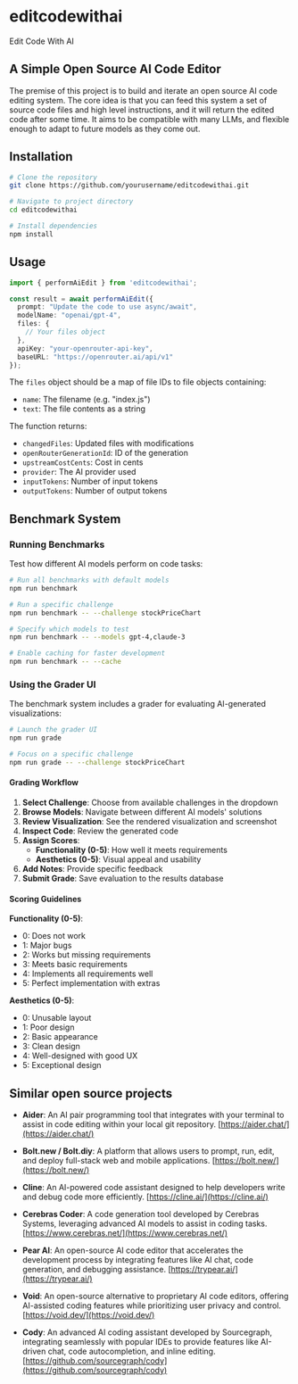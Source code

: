 # editcodewithai
Edit Code With AI 

## A Simple Open Source AI Code Editor

The premise of this project is to build and iterate an open source AI code editing system. The core idea is that you can feed this system a set of source code files and high level instructions, and it will return the edited code after some time. It aims to be compatible with many LLMs, and flexible enough to adapt to future models as they come out.

## Installation

```bash
# Clone the repository
git clone https://github.com/yourusername/editcodewithai.git

# Navigate to project directory
cd editcodewithai

# Install dependencies
npm install
```

## Usage

```typescript
import { performAiEdit } from 'editcodewithai';

const result = await performAiEdit({
  prompt: "Update the code to use async/await",
  modelName: "openai/gpt-4",
  files: {
    // Your files object
  },
  apiKey: "your-openrouter-api-key",
  baseURL: "https://openrouter.ai/api/v1"
});
```

The `files` object should be a map of file IDs to file objects containing:
- `name`: The filename (e.g. "index.js")
- `text`: The file contents as a string

The function returns:
- `changedFiles`: Updated files with modifications
- `openRouterGenerationId`: ID of the generation
- `upstreamCostCents`: Cost in cents
- `provider`: The AI provider used
- `inputTokens`: Number of input tokens
- `outputTokens`: Number of output tokens

## Benchmark System

### Running Benchmarks

Test how different AI models perform on code tasks:

```bash
# Run all benchmarks with default models
npm run benchmark

# Run a specific challenge
npm run benchmark -- --challenge stockPriceChart

# Specify which models to test
npm run benchmark -- --models gpt-4,claude-3

# Enable caching for faster development
npm run benchmark -- --cache
```

### Using the Grader UI

The benchmark system includes a grader for evaluating AI-generated visualizations:

```bash
# Launch the grader UI
npm run grade

# Focus on a specific challenge
npm run grade -- --challenge stockPriceChart
```

#### Grading Workflow

1. **Select Challenge**: Choose from available challenges in the dropdown
2. **Browse Models**: Navigate between different AI models' solutions
3. **Review Visualization**: See the rendered visualization and screenshot
4. **Inspect Code**: Review the generated code
5. **Assign Scores**:
   - **Functionality (0-5)**: How well it meets requirements
   - **Aesthetics (0-5)**: Visual appeal and usability
6. **Add Notes**: Provide specific feedback
7. **Submit Grade**: Save evaluation to the results database

#### Scoring Guidelines

**Functionality (0-5)**:
- 0: Does not work
- 1: Major bugs
- 2: Works but missing requirements
- 3: Meets basic requirements
- 4: Implements all requirements well
- 5: Perfect implementation with extras

**Aesthetics (0-5)**:
- 0: Unusable layout
- 1: Poor design
- 2: Basic appearance
- 3: Clean design
- 4: Well-designed with good UX
- 5: Exceptional design

## Similar open source projects

- **Aider**: An AI pair programming tool that integrates with your terminal to assist in code editing within your local git repository. [https://aider.chat/](https://aider.chat/)

- **Bolt.new / Bolt.diy**: A platform that allows users to prompt, run, edit, and deploy full-stack web and mobile applications. [https://bolt.new/](https://bolt.new/)

- **Cline**: An AI-powered code assistant designed to help developers write and debug code more efficiently. [https://cline.ai/](https://cline.ai/)

- **Cerebras Coder**: A code generation tool developed by Cerebras Systems, leveraging advanced AI models to assist in coding tasks. [https://www.cerebras.net/](https://www.cerebras.net/)

- **Pear AI**: An open-source AI code editor that accelerates the development process by integrating features like AI chat, code generation, and debugging assistance. [https://trypear.ai/](https://trypear.ai/)

- **Void**: An open-source alternative to proprietary AI code editors, offering AI-assisted coding features while prioritizing user privacy and control. [https://void.dev/](https://void.dev/)

- **Cody**: An advanced AI coding assistant developed by Sourcegraph, integrating seamlessly with popular IDEs to provide features like AI-driven chat, code autocompletion, and inline editing. [https://github.com/sourcegraph/cody](https://github.com/sourcegraph/cody)
